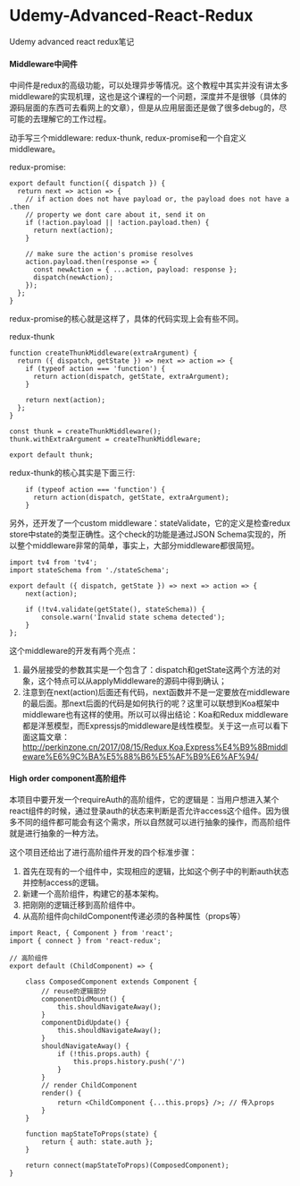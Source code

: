 # Udemy-Advanced-React-Redux
Udemy advanced react redux笔记
#### Middleware中间件

中间件是redux的高级功能，可以处理异步等情况。这个教程中其实并没有讲太多middleware的实现机理，这也是这个课程的一个问题，深度并不是很够（具体的源码层面的东西可去看网上的文章），但是从应用层面还是做了很多debug的，尽可能的去理解它的工作过程。

动手写三个middleware: redux-thunk, redux-promise和一个自定义middleware。

redux-promise:

```
export default function({ dispatch }) {
  return next => action => {
    // if action does not have payload or, the payload does not have a .then
    // property we dont care about it, send it on
    if (!action.payload || !action.payload.then) {
      return next(action);
    }

    // make sure the action's promise resolves
    action.payload.then(response => {
      const newAction = { ...action, payload: response };
      dispatch(newAction);
    });
  };
}
```
redux-promise的核心就是这样了，具体的代码实现上会有些不同。

redux-thunk

```
function createThunkMiddleware(extraArgument) {
  return ({ dispatch, getState }) => next => action => {
    if (typeof action === 'function') {
      return action(dispatch, getState, extraArgument);
    }

    return next(action);
  };
}

const thunk = createThunkMiddleware();
thunk.withExtraArgument = createThunkMiddleware;

export default thunk;
```

redux-thunk的核心其实是下面三行:
```
    if (typeof action === 'function') {
      return action(dispatch, getState, extraArgument);
    }
```

另外，还开发了一个custom middleware：stateValidate，它的定义是检查redux store中state的类型正确性。这个check的功能是通过JSON Schema实现的，所以整个middleware非常的简单，事实上，大部分middleware都很简短。

```
import tv4 from 'tv4';
import stateSchema from './stateSchema';

export default ({ dispatch, getState }) => next => action => {
	next(action);
	
	if (!tv4.validate(getState(), stateSchema)) {
		console.warn('Invalid state schema detected');
	}
};
```
这个middleware的开发有两个亮点：
1. 最外层接受的参数其实是一个包含了：dispatch和getState这两个方法的对象，这个特点可以从applyMiddleware的源码中得到确认；
2. 注意到在next(action)后面还有代码，next函数并不是一定要放在middleware的最后面。那next后面的代码是如何执行的呢？这里可以联想到Koa框架中middleware也有这样的使用。所以可以得出结论：Koa和Redux middleware都是洋葱模型，而Expressjs的middleware是线性模型。关于这一点可以看下面这篇文章：http://perkinzone.cn/2017/08/15/Redux,Koa,Express%E4%B9%8Bmiddleware%E6%9C%BA%E5%88%B6%E5%AF%B9%E6%AF%94/


#### High order component高阶组件

本项目中要开发一个requireAuth的高阶组件，它的逻辑是：当用户想进入某个react组件的时候，通过登录auth的状态来判断是否允许access这个组件。因为很多不同的组件都可能会有这个需求，所以自然就可以进行抽象的操作，而高阶组件就是进行抽象的一种方法。

这个项目还给出了进行高阶组件开发的四个标准步骤：
1. 首先在现有的一个组件中，实现相应的逻辑，比如这个例子中的判断auth状态并控制access的逻辑。
2. 新建一个高阶组件，构建它的基本架构。
3. 把刚刚的逻辑迁移到高阶组件中。
4. 从高阶组件向childComponent传递必须的各种属性（props等）

```
import React, { Component } from 'react';
import { connect } from 'react-redux';

// 高阶组件
export default (ChildComponent) => { 
	
	class ComposedComponent extends Component {
		// reuse的逻辑部分
		componentDidMount() {
			this.shouldNavigateAway();
		}
		componentDidUpdate() {
			this.shouldNavigateAway();
		}
		shouldNavigateAway() {
			if (!this.props.auth) {
				this.props.history.push('/')
			}
		}
		// render ChildComponent
		render() {
			return <ChildComponent {...this.props} />; // 传入props
		}
	}
	
	function mapStateToProps(state) {
		return { auth: state.auth };
	}
	
	return connect(mapStateToProps)(ComposedComponent);
}
```
